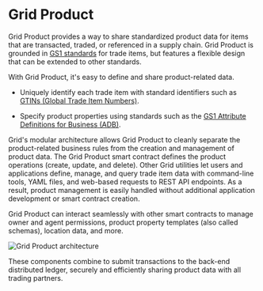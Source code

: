 # Grid Product

<!--
  Copyright (c) 2024 Bitwise IO, Inc.
  Copyright 2018-2020 Cargill Incorporated
  Licensed under Creative Commons Attribution 4.0 International License
  https://creativecommons.org/licenses/by/4.0/
-->

Grid Product provides a way to share standardized product data for items that
are transacted, traded, or referenced in a supply chain. Grid Product is
grounded in [GS1 standards](https://www.gs1.org/standards) for trade items, but
features a flexible design that can be extended to other standards.

With Grid Product, it's easy to define and share product-related data.

* Uniquely identify each trade item with standard identifiers such as [GTINs
  (Global Trade Item Numbers)](https://www.gs1.org/standards/id-keys/gtin).

* Specify product properties using standards such as the [GS1 Attribute
  Definitions for Business
  (ADB)](https://www.gs1.org/standards/attribute-definitions-for-business ).

Grid's modular architecture allows Grid Product to cleanly separate
the product-related business rules from the creation and management of product
data.  The Grid Product smart contract defines the product operations (create,
update, and delete). Other Grid utilities let users and applications define,
manage, and query trade item data with command-line tools, YAML files, and
web-based requests to REST API endpoints. As a result, product management is
easily handled without additional application development or smart contract
creation.

Grid Product can interact seamlessly with other smart contracts to manage owner
and agent permissions,  product property templates (also called schemas),
location data, and more.

![Grid Product architecture](images/grid_product.png)

These components combine to submit transactions to the back-end distributed
ledger, securely and efficiently sharing product data with all trading partners.
